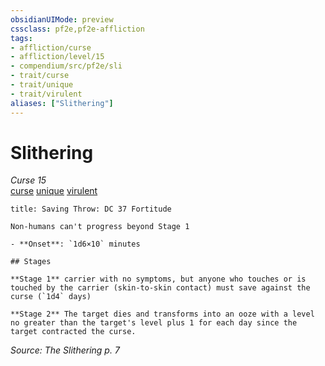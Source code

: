 ```yaml
---
obsidianUIMode: preview
cssclass: pf2e,pf2e-affliction
tags:
- affliction/curse
- affliction/level/15
- compendium/src/pf2e/sli
- trait/curse
- trait/unique
- trait/virulent
aliases: ["Slithering"]
---
```

# Slithering
*Curse 15*  
[curse](curse.md "Curse Effect Trait")  [unique](unique.md "Unique Rarity Trait")  [virulent](virulent.md "Virulent Item Trait")  

```ad-inline-affliction
title: Saving Throw: DC 37 Fortitude

Non-humans can't progress beyond Stage 1

- **Onset**: `1d6×10` minutes

## Stages

**Stage 1** carrier with no symptoms, but anyone who touches or is touched by the carrier (skin-to-skin contact) must save against the curse (`1d4` days)

**Stage 2** The target dies and transforms into an ooze with a level no greater than the target's level plus 1 for each day since the target contracted the curse.
```

*Source: The Slithering p. 7*